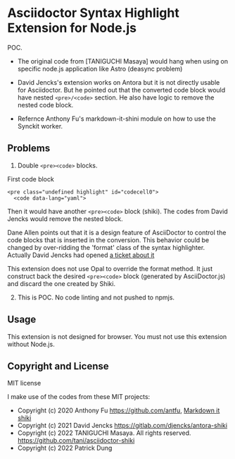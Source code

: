 # Asciidoctor Syntax Highlight Extension for Node.js

POC.

- The original code from [TANIGUCHI Masaya]
would hang when using on specific node.js application like Astro (deasync problem)

- David Jencks's extension works on Antora but it is not directly usable for Asciidoctor.
  But he pointed out that the converted code block would have nested ```<pre>/<code>``` section.
  He also have logic to remove the nested code block.

- Refernce Anthony Fu's markdown-it-shini module on how to use the Synckit worker.

## Problems

1. Double ```<pre><code>``` blocks.

First code block

```
<pre class="undefined highlight" id="codecell0">
  <code data-lang="yaml">
```

Then it would have another ```<pre><code>``` block (shiki).
The codes from David Jencks would remove the nested block.

Dane Allen points out that it is a design feature of AsciiDoctor
to control the code blocks that is inserted in the conversion.
This behavior could be changed by over-ridding the 'format' class of the syntax highlighter.
Actually David Jencks had opened [a ticket about it](https://github.com/asciidoctor/asciidoctor.js/issues/1220)

This extension does not use Opal to override the format method.
It just construct back the desired ```<pre><code>``` block (generated by AsciiDoctor.js) 
and discard the one created by Shiki.

2. This is POC. No code linting and not pushed to npmjs.

## Usage

This extension is not designed for browser.
You must not use this extension without Node.js.

## Copyright and License

MIT license

I make use of the codes from these MIT projects:

- Copyright (c) 2020 Anthony Fu <https://github.com/antfu>, [Markdown it shiki](https://github.com/antfu/markdown-it-shiki)
- Copyright (c) 2021 David Jencks <https://gitlab.com/djencks/antora-shiki>
- Copyright (c) 2022 TANIGUCHI Masaya. All rights reserved. <https://github.com/tani/asciidoctor-shiki>
- Copyright (c) 2022 Patrick Dung
